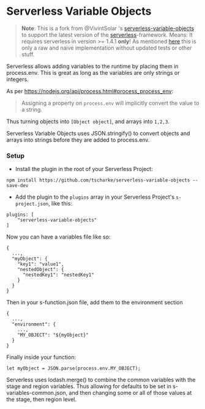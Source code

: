 # Serverless Variable Objects

> **Note**: This is a fork from @VivintSolar 's [serverless-variable-objects](https://github.com/VivintSolar/serverless-variable-objects) to support the latest version of the [serverless](https://github.com/serverless/serverless)-framework. Means: It requires serverless in version >= 1.4.1 **only**!
> As mentioned [here](https://github.com/VivintSolar/serverless-variable-objects/issues/7#issuecomment-486311806) this is only a raw and naive implementation without updated tests or other stuff.

Serverless allows adding variables to the runtime by placing them in process.env. This is great as long as the variables are only strings or integers.

As per https://nodejs.org/api/process.html#process_process_env:

> Assigning a property on `process.env` will implicitly convert the value to a string.

Thus turning objects into `[Object object]`, and arrays into `1,2,3`.

Serverless Variable Objects uses JSON.stringify() to convert objects and arrays into strings before they are added to process.env.

### Setup

- Install the plugin in the root of your Serverless Project:

```
npm install https://github.com/tscharke/serverless-variable-objects --save-dev
```

- Add the plugin to the `plugins` array in your Serverless Project's `s-project.json`, like this:

```
plugins: [
    "serverless-variable-objects"
]
```

Now you can have a variables file like so:

```
{
  ...,
  "myObject": {
    "key1": "value1",
    "nestedObject": {
      "nestedKey1": "nestedKey1"
    }
  }
}
```

Then in your s-function.json file, add them to the environment section

```
{
  ...,
  "environment": {
    ...,
    "MY_OBJECT": "${myObject}"
  }
}
```

Finally inside your function:

```
let myObject = JSON.parse(process.env.MY_OBJECT);
```

Serverless uses lodash.merge() to combine the common variables with the stage and region variables. Thus allowing for defaults to be set in s-variables-common.json, and then changing some or all of those values at the stage, then region level.
